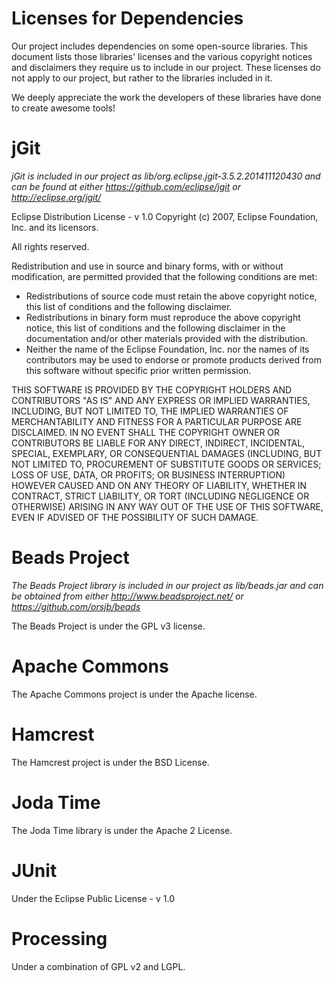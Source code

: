 Licenses for Dependencies
=========================

Our project includes dependencies on some open-source libraries. This document lists those libraries' licenses and the various copyright notices and disclaimers they require us to include in our project. These licenses do not apply to our project, but rather to the libraries included in it.

We deeply appreciate the work the developers of these libraries have done to create awesome tools!

jGit
===
*jGit is included in our project as lib/org.eclipse.jgit-3.5.2.201411120430 and can be found at either https://github.com/eclipse/jgit or http://eclipse.org/jgit/*

Eclipse Distribution License - v 1.0
Copyright (c) 2007, Eclipse Foundation, Inc. and its licensors.

All rights reserved.

Redistribution and use in source and binary forms, with or without modification, are permitted provided that the following conditions are met:

 - Redistributions of source code must retain the above copyright notice, this list of conditions and the following disclaimer.
 - Redistributions in binary form must reproduce the above copyright notice, this list of conditions and the following disclaimer in the documentation and/or other materials provided with the distribution.
 - Neither the name of the Eclipse Foundation, Inc. nor the names of its contributors may be used to endorse or promote products derived from this software without specific prior written permission.

THIS SOFTWARE IS PROVIDED BY THE COPYRIGHT HOLDERS AND CONTRIBUTORS "AS IS" AND ANY EXPRESS OR IMPLIED WARRANTIES, INCLUDING, BUT NOT LIMITED TO, THE IMPLIED WARRANTIES OF MERCHANTABILITY AND FITNESS FOR A PARTICULAR PURPOSE ARE DISCLAIMED. IN NO EVENT SHALL THE COPYRIGHT OWNER OR CONTRIBUTORS BE LIABLE FOR ANY DIRECT, INDIRECT, INCIDENTAL, SPECIAL, EXEMPLARY, OR CONSEQUENTIAL DAMAGES (INCLUDING, BUT NOT LIMITED TO, PROCUREMENT OF SUBSTITUTE GOODS OR SERVICES; LOSS OF USE, DATA, OR PROFITS; OR BUSINESS INTERRUPTION) HOWEVER CAUSED AND ON ANY THEORY OF LIABILITY, WHETHER IN CONTRACT, STRICT LIABILITY, OR TORT (INCLUDING NEGLIGENCE OR OTHERWISE) ARISING IN ANY WAY OUT OF THE USE OF THIS SOFTWARE, EVEN IF ADVISED OF THE POSSIBILITY OF SUCH DAMAGE.

Beads Project
=============
*The Beads Project library is included in our project as lib/beads.jar and can be obtained from either http://www.beadsproject.net/ or https://github.com/orsjb/beads*

The Beads Project is under the GPL v3 license.

Apache Commons
=============
The Apache Commons project is under the Apache license.

Hamcrest
=============
The Hamcrest project is under the BSD License.

Joda Time
=============
The Joda Time library is under the Apache 2 License.

JUnit
=============
Under the Eclipse Public License - v 1.0

Processing
=============
Under a combination of GPL v2 and LGPL.